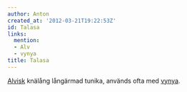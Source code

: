 ```yaml
---
author: Anton
created_at: '2012-03-21T19:22:53Z'
id: Talasa
links:
  mention:
  - Alv
  - vynya
title: Talasa
---
```


[Alvisk] knälång långärmad tunika, används ofta med [vynya].

  [Alvisk]: Alv
  [vynya]: vynya
